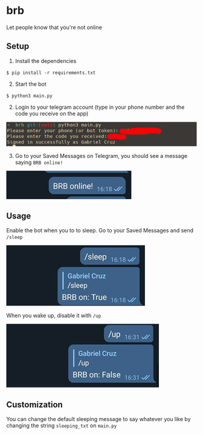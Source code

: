 # brb
Let people know that you're not online


## Setup
1. Install the dependencies
```
$ pip install -r requirements.txt
```

2. Start the bot
```
$ python3 main.py
```

2. Login to your telegram account (type in your phone number and the code you receive on the app)

![login-terminal](login.png)

3. Go to your Saved Messages on Telegram, you should see a message saying `BRB online!`

![brb-online-message](online.jpg)

## Usage
Enable the bot when you to to sleep. Go to your Saved Messages and send `/sleep`

![enable-bot-sleep](enable.jpg)

When you wake up, disable it with `/up`

![disable-bot-up](disable.jpg)


## Customization
You can change the default sleeping message to say whatever you like by changing the string `sleeping_txt` on `main.py`
